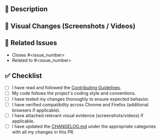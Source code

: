 ## 📌 Description

<!-- Please provide a clear and concise description of the changes introduced in this PR and their purpose. -->

## 🎨 Visual Changes (Screenshots / Videos)

<!-- If applicable, attach relevant screenshots or screen recordings showcasing the modifications. -->

## 🔗 Related Issues

- Closes #<issue_number> <!-- if this PR fixes an issue -->
- Related to #<issue_number> <!-- if applicable -->

## ✅ Checklist

<!-- Tip: To mark a checklist item as complete, replace [ ] with [x] -->

- [ ] I have read and followed the [Contributing Guidelines](https://github.com/XengShi/materialYouNewTab/blob/main/CONTRIBUTING.md).
- [ ] My code follows the project's coding style and conventions.
- [ ] I have tested my changes thoroughly to ensure expected behavior.
- [ ] I have verified compatibility across Chrome and Firefox (additional browsers if applicable).
- [ ] I have attached relevant visual evidence (screenshots/videos) if applicable.
- [ ] I have updated the [CHANGELOG.md](https://github.com/XengShi/materialYouNewTab/blob/main/CHANGELOG.md) under the appropriate categories with all my changes in this PR.
